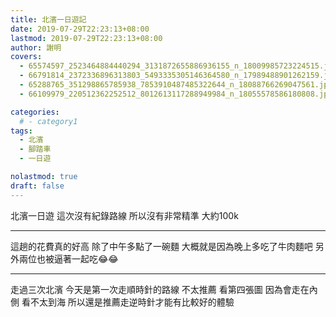 ```yaml
---
title: 北濱一日遊記
date: 2019-07-29T22:23:13+08:00
lastmod: 2019-07-29T22:23:13+08:00
author: 謝明
covers:
  - 65574597_2523464884440294_3131872655886936155_n_18009985723224515.jpg
  - 66791814_2372336896313803_5493335305146364580_n_17989488901262159.jpg
  - 65288765_351298865785938_7853910487485322644_n_18088766269047561.jpg
  - 66109979_220512362252512_8012613117288949984_n_18055578586180808.jpg

categories:
  # - category1
tags:
  - 北濱
  - 腳踏車
  - 一日遊

nolastmod: true
draft: false
---
```


北濱一日遊
這次沒有紀錄路線 所以沒有非常精準
大約100k

<!--more-->
___

這趟的花費真的好高
除了中午多點了一碗麵
大概就是因為晚上多吃了牛肉麵吧
另外兩位也被逼著一起吃😂😂
___

走過三次北濱
今天是第一次走順時針的路線
不太推薦 看第四張圖
因為會走在內側 看不太到海
所以還是推薦走逆時針才能有比較好的體驗
